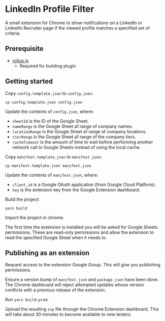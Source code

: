 # LinkedIn Profile Filter

A small extension for Chrome to show notifications on a LinkedIn or LinkedIn
Recruiter page if the viewed profile matches a specified set of criteria.

## Prerequisite
* [rollup.js](https://rollupjs.org/guide/en/)
    * Required for building plugin

## Getting started

Copy `config.template.json` to `config.json`:

```
cp config.template.json config.json
```

Update the contents of `config.json`, where:

- `sheetId` is the ID of the Google Sheet.
- `nameRange` is the Google Sheet a1 range of company names.
- `locationRange` is the Google Sheet a1 range of company locations.
- `tierRange` is the Google Sheet a1 range of the company tiers.
- `cacheTimeout` is the amount of time to wait before performing another network call to Google Sheets instead of using the local cache.

Copy `manifest.template.json` to `manifest.json`:

```
cp manifest.template.json manifest.json
```

Update the contents of `manifest.json`, where:

- `client_id` is a Google OAuth application (from Google Cloud Platform).
- `key` is the extension key from the Google Extension dashboard.

Build the project:

```
yarn build
```

Import the project in chrome.

The first time the extension is installed you will be asked for Google Sheets
permissions. These are read-only permissions and allow the extension to read
the specified Google Sheet when it needs to.

## Publishing as an extension

Request access to the extension Google Group. This will give you publishing
permissions.

Ensure a version bump of `manifest.json` and `package.json` have been done.
The Chrome dashboard will reject attempted updates whose version conflicts with
a previous release of the extension.

Run `yarn build:prod`.

Upload the resulting `zip` file through the Chrome Extension dashboard. This
will take about 30 minutes to become available to new testers.